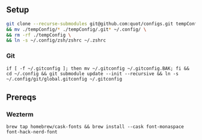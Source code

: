 ## Setup

```sh
git clone --recurse-submodules git@github.com:quot/configs.git tempConfig \
&& mv ./tempConfig/* ./tempConfig/.git* ~/.config/ \
&& rm -rf ./tempConfig \
&& ln -s ~/.config/zsh/zshrc ~/.zshrc
```

### Git
`if [ -f ~/.gitconfig ]; then mv ~/.gitconfig ~/.gitconfig.BAK; fi && cd ~/.config && git submodule update --init --recursive && ln -s ~/.config/git/global.gitconfig ~/.gitconfig`

## Prereqs

### Wezterm
`brew tap homebrew/cask-fonts && brew install --cask font-monaspace font-hack-nerd-font`
